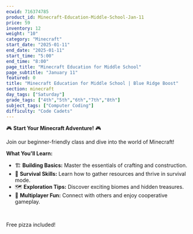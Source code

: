 ```yaml
---
ecwid: 716374785
product_id: Minecraft-Education-Middle-School-Jan-11
price: 59
inventory: 12
weight: "10"
category: "Minecraft"
start_date: "2025-01-11"
end_date: "2025-01-11"
start_time: "5:00"
end_time: "8:00"
page_title: "Minecraft Education for Middle School"
page_subtitle: "January 11"
featured: 0
title: "Minecraft Education for Middle School | Blue Ridge Boost"
section: minecraft
day_tags: ["Saturday"]
grade_tags: ["4th","5th","6th","7th","8th"]
subject_tags: ["Computer Coding"]
difficulty: "Code Cadets"
---
```

<p>🎮 <strong>Start Your Minecraft Adventure!</strong> 🎮</p><p>Join our beginner-friendly class and dive into the world of Minecraft!</p><p><strong>What You'll Learn:</strong></p><ul> <li>🏗️ <strong>Building Basics:</strong> Master the essentials of crafting and construction.</li> <li>🌿 <strong>Survival Skills:</strong> Learn how to gather resources and thrive in survival mode.</li> <li>🗺️ <strong>Exploration Tips:</strong> Discover exciting biomes and hidden treasures.</li> <li>👥 <strong>Multiplayer Fun:</strong> Connect with others and enjoy cooperative gameplay.</li></ul><p><br></p><p>Free pizza included!</p>
